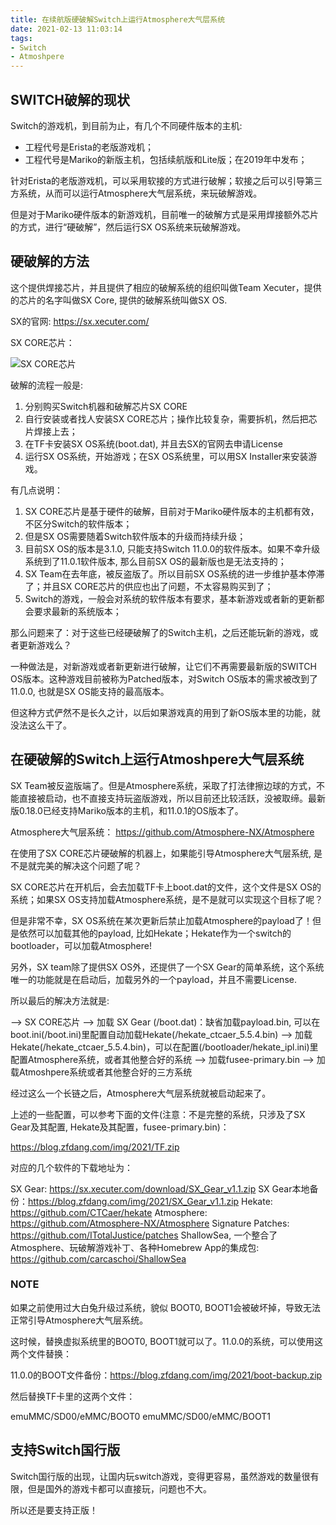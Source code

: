 ```yaml
---
title: 在续航版硬破解Switch上运行Atmosphere大气层系统
date: 2021-02-13 11:03:14
tags: 
- Switch
- Atmoshpere
---
```


## SWITCH破解的现状

Switch的游戏机，到目前为止，有几个不同硬件版本的主机:

* 工程代号是Erista的老版游戏机；
* 工程代号是Mariko的新版主机，包括续航版和Lite版；在2019年中发布；

针对Erista的老版游戏机，可以采用软接的方式进行破解；软接之后可以引导第三方系统，从而可以运行Atmosphere大气层系统，来玩破解游戏。

但是对于Mariko硬件版本的新游戏机，目前唯一的破解方式是采用焊接额外芯片的方式，进行“硬破解”，然后运行SX OS系统来玩破解游戏。

## 硬破解的方法

这个提供焊接芯片，并且提供了相应的破解系统的组织叫做Team Xecuter，提供的芯片的名字叫做SX Core, 提供的破解系统叫做SX OS.

SX的官网: https://sx.xecuter.com/

SX CORE芯片：

![SX CORE芯片](/img/2021/sx-core.png)

破解的流程一般是: 

1. 分别购买Switch机器和破解芯片SX CORE
2. 自行安装或者找人安装SX CORE芯片；操作比较复杂，需要拆机，然后把芯片焊接上去；
3. 在TF卡安装SX OS系统(boot.dat), 并且去SX的官网去申请License
4. 运行SX OS系统，开始游戏；在SX OS系统里，可以用SX Installer来安装游戏。

有几点说明：

1. SX CORE芯片是基于硬件的破解，目前对于Mariko硬件版本的主机都有效，不区分Switch的软件版本；
2. 但是SX OS需要随着Switch软件版本的升级而持续升级；
3. 目前SX OS的版本是3.1.0, 只能支持Switch 11.0.0的软件版本。如果不幸升级系统到了11.0.1软件版本, 那么目前SX OS的最新版也是无法支持的；
4. SX Team在去年底，被反盗版了。所以目前SX OS系统的进一步维护基本停滞了；并且SX CORE芯片的供应也出了问题，不太容易购买到了；
5. Switch的游戏，一般会对系统的软件版本有要求，基本新游戏或者新的更新都会要求最新的系统版本；

那么问题来了：对于这些已经硬破解了的Switch主机，之后还能玩新的游戏，或者更新游戏么？

一种做法是，对新游戏或者新更新进行破解，让它们不再需要最新版的SWITCH OS版本。这种游戏目前被称为Patched版本，对Switch OS版本的需求被改到了11.0.0, 也就是SX OS能支持的最高版本。

但这种方式俨然不是长久之计，以后如果游戏真的用到了新OS版本里的功能，就没法这么干了。

## 在硬破解的Switch上运行Atmoshpere大气层系统

SX Team被反盗版端了。但是Atmosphere系统，采取了打法律擦边球的方式，不能直接被启动，也不直接支持玩盗版游戏，所以目前还比较活跃，没被取缔。最新版0.18.0已经支持Mariko版本的主机，和11.0.1的OS版本了。

Atmosphere大气层系统： https://github.com/Atmosphere-NX/Atmosphere

在使用了SX CORE芯片硬破解的机器上，如果能引导Atmosphere大气层系统, 是不是就完美的解决这个问题了呢？

SX CORE芯片在开机后，会去加载TF卡上boot.dat的文件，这个文件是SX OS的系统；如果SX OS支持加载Atmosphere系统，是不是就可以实现这个目标了呢？

但是非常不幸，SX OS系统在某次更新后禁止加载Atmosphere的payload了！但是依然可以加载其他的payload, 比如Hekate；Hekate作为一个switch的bootloader，可以加载Atmosphere!

另外，SX team除了提供SX OS外，还提供了一个SX Gear的简单系统，这个系统唯一的功能就是在启动后，加载另外的一个payload，并且不需要License. 

所以最后的解决方法就是:

--> SX CORE芯片
--> 加载 SX Gear (/boot.dat)：缺省加载payload.bin, 可以在boot.ini(/boot.ini)里配置自动加载Hekate(/hekate_ctcaer_5.5.4.bin)
--> 加载Hekate(/hekate_ctcaer_5.5.4.bin)，可以在配置(/bootloader/hekate_ipl.ini)里配置Atmosphere系统，或者其他整合好的系统
--> 加载fusee-primary.bin
--> 加载Atmoshpere系统或者其他整合好的三方系统

经过这么一个长链之后，Atmosphere大气层系统就被启动起来了。

上述的一些配置，可以参考下面的文件(注意：不是完整的系统，只涉及了SX Gear及其配置, Hekate及其配置，fusee-primary.bin)：

https://blog.zfdang.com/img/2021/TF.zip

对应的几个软件的下载地址为：

SX Gear: https://sx.xecuter.com/download/SX_Gear_v1.1.zip
SX Gear本地备份：https://blog.zfdang.com/img/2021/SX_Gear_v1.1.zip
Hekate: https://github.com/CTCaer/hekate
Atmosphere: https://github.com/Atmosphere-NX/Atmosphere
Signature Patches: https://github.com/ITotalJustice/patches
ShallowSea, 一个整合了Atmosphere、玩破解游戏补丁、各种Homebrew App的集成包: https://github.com/carcaschoi/ShallowSea


### NOTE

如果之前使用过大白兔升级过系统，貌似 BOOT0, BOOT1会被破坏掉，导致无法正常引导Atmosphere大气层系统。

这时候，替换虚拟系统里的BOOT0, BOOT1就可以了。11.0.0的系统，可以使用这两个文件替换：

11.0.0的BOOT文件备份：https://blog.zfdang.com/img/2021/boot-backup.zip

然后替换TF卡里的这两个文件：

emuMMC/SD00/eMMC/BOOT0
emuMMC/SD00/eMMC/BOOT1

## 支持Switch国行版

Switch国行版的出现，让国内玩switch游戏，变得更容易，虽然游戏的数量很有限，但是国外的游戏卡都可以直接玩，问题也不大。

所以还是要支持正版！

